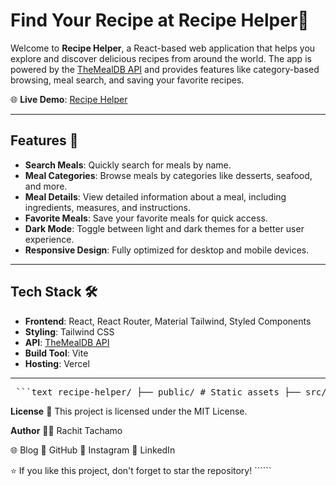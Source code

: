# Find Your Recipe at Recipe Helper🍴

Welcome to **Recipe Helper**, a React-based web application that helps you explore and discover delicious recipes from around the world. The app is powered by the [TheMealDB API](https://www.themealdb.com/) and provides features like category-based browsing, meal search, and saving your favorite recipes.

🌐 **Live Demo**: [Recipe Helper](https://recipehelper.vercel.app/)

---

## Features 🚀

- **Search Meals**: Quickly search for meals by name.
- **Meal Categories**: Browse meals by categories like desserts, seafood, and more.
- **Meal Details**: View detailed information about a meal, including ingredients, measures, and instructions.
- **Favorite Meals**: Save your favorite meals for quick access.
- **Dark Mode**: Toggle between light and dark themes for a better user experience.
- **Responsive Design**: Fully optimized for desktop and mobile devices.

---

## Tech Stack 🛠️

- **Frontend**: React, React Router, Material Tailwind, Styled Components
- **Styling**: Tailwind CSS
- **API**: [TheMealDB API](https://www.themealdb.com/)
- **Build Tool**: Vite
- **Hosting**: Vercel

---


<pre> ```text recipe-helper/ ├── public/ # Static assets ├── src/ # Source code │ ├── components/ # Reusable components │ ├── hooks/ # Custom hooks │ ├── pages/ # Application pages │ ├── App.jsx # Main app component │ ├── main.jsx # Entry point │ └── index.css # Global styles ├── .gitignore # Git ignore file ├── package.json # Project dependencies and scripts ├── README.md # Project documentation ├── tailwind.config.js # Tailwind CSS configuration └── vite.config.js # Vite configuration ``` </pre>

**License**
 📄
This project is licensed under the MIT License.

**Author** 👨‍💻
Rachit Tachamo

🌐 Blog
🐙 GitHub
📸 Instagram
💼 LinkedIn

⭐ If you like this project, don't forget to star the repository! ``````